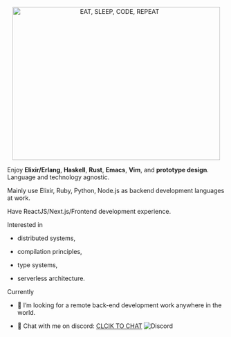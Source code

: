 <!-- ![EAT, SLEEP, CODE, REPEAT](https://media.giphy.com/media/A06UFEx8jxEwU/giphy.gif) -->

<p align="center">
  <img src="https://media.giphy.com/media/A06UFEx8jxEwU/giphy.gif" alt="EAT, SLEEP, CODE, REPEAT" style="width:480px;height:354px">
</p>

Enjoy __Elixir/Erlang__, __Haskell__, __Rust__, __Emacs__, __Vim__, and __prototype design__. Language and technology agnostic.

Mainly use Elixir, Ruby, Python, Node.js as backend development languages at work.

Have ReactJS/Next.js/Frontend development experience.

Interested in 

  - distributed systems, 

  - compilation principles, 

  - type systems, 
  
  - serverless architecture.

Currently

- 🤔 I’m looking for a remote back-end development work anywhere in the world.

- 💬 Chat with me on discord: [CLCIK TO CHAT](https://discord.gg/6tNNu8Y) ![Discord](https://img.shields.io/discord/746436320494223440?style=flat-square)



<!--
**supeterlau/supeterlau** is a ✨ _special_ ✨ repository because its `README.md` (this file) appears on your GitHub profile.

Here are some ideas to get you started:

- 🔭 I’m currently working on ...
- 🌱 I’m currently learning ...
- 👯 I’m looking to collaborate on ...
- 🤔 I’m looking for help with ...
- 💬 Ask me about ...
- 📫 How to reach me: ...
- 😄 Pronouns: ...
- ⚡ Fun fact: ...

https://raw.githubusercontent.com/codeSTACKr/codeSTACKr/master/README.md
-->
